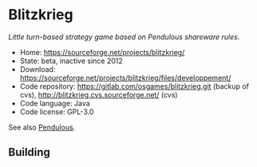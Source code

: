 # Blitzkrieg

_Little turn-based strategy game based on Pendulous shareware rules._

- Home: https://sourceforge.net/projects/blitzkrieg/
- State: beta, inactive since 2012
- Download: https://sourceforge.net/projects/blitzkrieg/files/developpement/
- Code repository: https://gitlab.com/osgames/blitzkrieg.git (backup of cvs), http://blitzkrieg.cvs.sourceforge.net/ (cvs)
- Code language: Java
- Code license: GPL-3.0

See also [Pendulous](http://www.blackfalcongames.net/?p=225).

## Building

